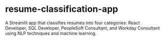 # resume-classification-app
A Streamlit app that classifies resumes into four categories: React Developer, SQL Developer, PeopleSoft Consultant, and Workday Consultant using NLP techniques and machine learning.

